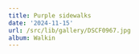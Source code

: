 ```yaml
---
title: Purple sidewalks
date: '2024-11-15'
url: /src/lib/gallery/DSCF0967.jpg
album: Walkin
---
```

